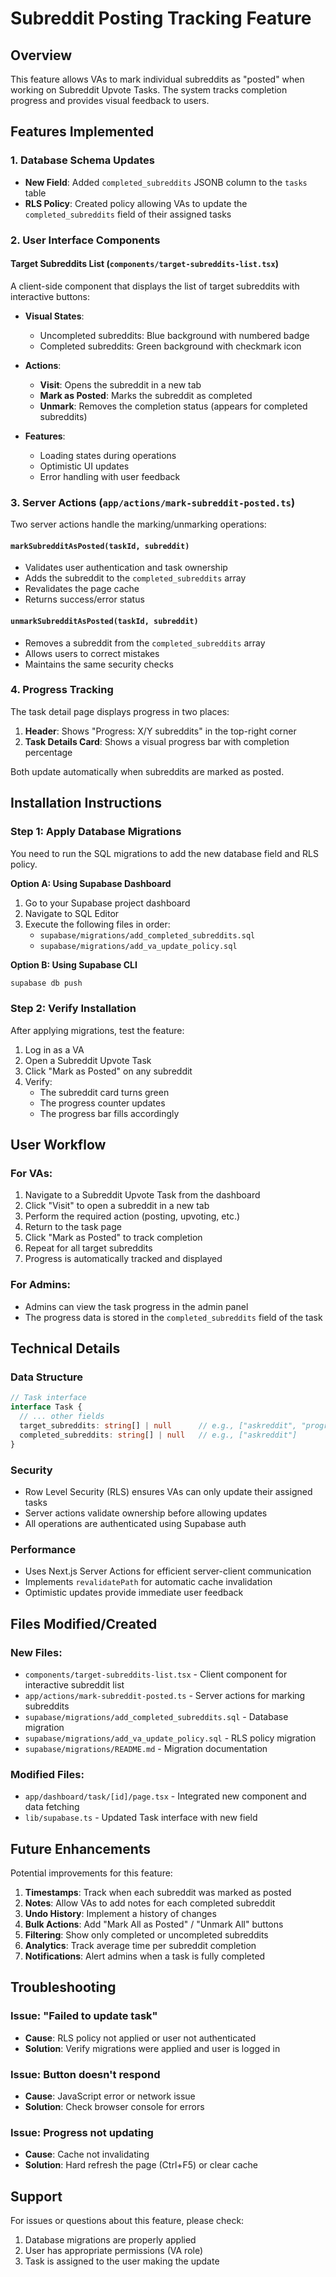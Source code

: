 # Subreddit Posting Tracking Feature

## Overview
This feature allows VAs to mark individual subreddits as "posted" when working on Subreddit Upvote Tasks. The system tracks completion progress and provides visual feedback to users.

## Features Implemented

### 1. Database Schema Updates
- **New Field**: Added `completed_subreddits` JSONB column to the `tasks` table
- **RLS Policy**: Created policy allowing VAs to update the `completed_subreddits` field of their assigned tasks

### 2. User Interface Components

#### Target Subreddits List (`components/target-subreddits-list.tsx`)
A client-side component that displays the list of target subreddits with interactive buttons:

- **Visual States**:
  - Uncompleted subreddits: Blue background with numbered badge
  - Completed subreddits: Green background with checkmark icon
  
- **Actions**:
  - **Visit**: Opens the subreddit in a new tab
  - **Mark as Posted**: Marks the subreddit as completed
  - **Unmark**: Removes the completion status (appears for completed subreddits)

- **Features**:
  - Loading states during operations
  - Optimistic UI updates
  - Error handling with user feedback

### 3. Server Actions (`app/actions/mark-subreddit-posted.ts`)

Two server actions handle the marking/unmarking operations:

#### `markSubredditAsPosted(taskId, subreddit)`
- Validates user authentication and task ownership
- Adds the subreddit to the `completed_subreddits` array
- Revalidates the page cache
- Returns success/error status

#### `unmarkSubredditAsPosted(taskId, subreddit)`
- Removes a subreddit from the `completed_subreddits` array
- Allows users to correct mistakes
- Maintains the same security checks

### 4. Progress Tracking

The task detail page displays progress in two places:

1. **Header**: Shows "Progress: X/Y subreddits" in the top-right corner
2. **Task Details Card**: Shows a visual progress bar with completion percentage

Both update automatically when subreddits are marked as posted.

## Installation Instructions

### Step 1: Apply Database Migrations

You need to run the SQL migrations to add the new database field and RLS policy.

**Option A: Using Supabase Dashboard**
1. Go to your Supabase project dashboard
2. Navigate to SQL Editor
3. Execute the following files in order:
   - `supabase/migrations/add_completed_subreddits.sql`
   - `supabase/migrations/add_va_update_policy.sql`

**Option B: Using Supabase CLI**
```bash
supabase db push
```

### Step 2: Verify Installation

After applying migrations, test the feature:

1. Log in as a VA
2. Open a Subreddit Upvote Task
3. Click "Mark as Posted" on any subreddit
4. Verify:
   - The subreddit card turns green
   - The progress counter updates
   - The progress bar fills accordingly

## User Workflow

### For VAs:
1. Navigate to a Subreddit Upvote Task from the dashboard
2. Click "Visit" to open a subreddit in a new tab
3. Perform the required action (posting, upvoting, etc.)
4. Return to the task page
5. Click "Mark as Posted" to track completion
6. Repeat for all target subreddits
7. Progress is automatically tracked and displayed

### For Admins:
- Admins can view the task progress in the admin panel
- The progress data is stored in the `completed_subreddits` field of the task

## Technical Details

### Data Structure
```typescript
// Task interface
interface Task {
  // ... other fields
  target_subreddits: string[] | null      // e.g., ["askreddit", "programming"]
  completed_subreddits: string[] | null   // e.g., ["askreddit"]
}
```

### Security
- Row Level Security (RLS) ensures VAs can only update their assigned tasks
- Server actions validate ownership before allowing updates
- All operations are authenticated using Supabase auth

### Performance
- Uses Next.js Server Actions for efficient server-client communication
- Implements `revalidatePath` for automatic cache invalidation
- Optimistic updates provide immediate user feedback

## Files Modified/Created

### New Files:
- `components/target-subreddits-list.tsx` - Client component for interactive subreddit list
- `app/actions/mark-subreddit-posted.ts` - Server actions for marking subreddits
- `supabase/migrations/add_completed_subreddits.sql` - Database migration
- `supabase/migrations/add_va_update_policy.sql` - RLS policy migration
- `supabase/migrations/README.md` - Migration documentation

### Modified Files:
- `app/dashboard/task/[id]/page.tsx` - Integrated new component and data fetching
- `lib/supabase.ts` - Updated Task interface with new field

## Future Enhancements

Potential improvements for this feature:

1. **Timestamps**: Track when each subreddit was marked as posted
2. **Notes**: Allow VAs to add notes for each completed subreddit
3. **Undo History**: Implement a history of changes
4. **Bulk Actions**: Add "Mark All as Posted" / "Unmark All" buttons
5. **Filtering**: Show only completed or uncompleted subreddits
6. **Analytics**: Track average time per subreddit completion
7. **Notifications**: Alert admins when a task is fully completed

## Troubleshooting

### Issue: "Failed to update task"
- **Cause**: RLS policy not applied or user not authenticated
- **Solution**: Verify migrations were applied and user is logged in

### Issue: Button doesn't respond
- **Cause**: JavaScript error or network issue
- **Solution**: Check browser console for errors

### Issue: Progress not updating
- **Cause**: Cache not invalidating
- **Solution**: Hard refresh the page (Ctrl+F5) or clear cache

## Support

For issues or questions about this feature, please check:
1. Database migrations are properly applied
2. User has appropriate permissions (VA role)
3. Task is assigned to the user making the update

